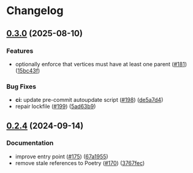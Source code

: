 # Changelog

## [0.3.0](https://github.com/danieleades/sphinx-graph/compare/v0.2.4...v0.3.0) (2025-08-10)


### Features

* optionally enforce that vertices must have at least one parent ([#181](https://github.com/danieleades/sphinx-graph/issues/181)) ([15bc43f](https://github.com/danieleades/sphinx-graph/commit/15bc43f3b70d11fd5713e669d8427f6f2bf42f7f))


### Bug Fixes

* **ci:** update pre-commit autoupdate script ([#198](https://github.com/danieleades/sphinx-graph/issues/198)) ([de5a7d4](https://github.com/danieleades/sphinx-graph/commit/de5a7d4f1562401a724cf8326f233a35480cdd42))
* repair lockfile ([#199](https://github.com/danieleades/sphinx-graph/issues/199)) ([5ad63b9](https://github.com/danieleades/sphinx-graph/commit/5ad63b9e0c0ba8c8ac73449812f75fd315725488))

## [0.2.4](https://github.com/danieleades/sphinx-graph/compare/v0.2.3...v0.2.4) (2024-09-14)

### Documentation

* improve entry point ([#175](https://github.com/danieleades/sphinx-graph/issues/175)) ([67a1955](https://github.com/danieleades/sphinx-graph/commit/67a19556dab563714660a5bee25c95dd84be93f5))
* remove stale references to Poetry ([#170](https://github.com/danieleades/sphinx-graph/issues/170)) ([3767fec](https://github.com/danieleades/sphinx-graph/commit/3767fec2c9b29c63fc7a72e3d6c5c525f82e01f3))
